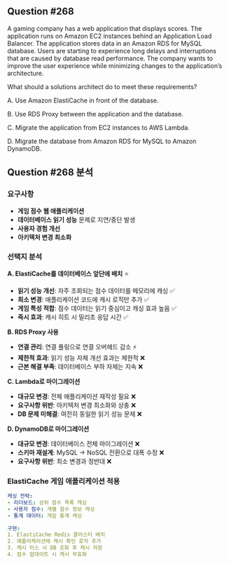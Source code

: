 ## Question #268
A gaming company has a web application that displays scores. 
The application runs on Amazon EC2 instances behind an Application Load Balancer. 
The application stores data in an Amazon RDS for MySQL database. 
Users are starting to experience long delays and interruptions that are caused by database read performance. 
The company wants to improve the user experience while minimizing changes to the application’s architecture.

What should a solutions architect do to meet these requirements?

A. Use Amazon ElastiCache in front of the database.

B. Use RDS Proxy between the application and the database.

C. Migrate the application from EC2 instances to AWS Lambda.

D. Migrate the database from Amazon RDS for MySQL to Amazon DynamoDB.

## Question #268 분석

### 요구사항
- **게임 점수 웹 애플리케이션**
- **데이터베이스 읽기 성능** 문제로 지연/중단 발생
- **사용자 경험 개선**
- **아키텍처 변경 최소화**

### 선택지 분석

**A. ElastiCache를 데이터베이스 앞단에 배치** ⭐
- **읽기 성능 개선**: 자주 조회되는 점수 데이터를 메모리에 캐싱 ✅
- **최소 변경**: 애플리케이션 코드에 캐시 로직만 추가 ✅
- **게임 특성 적합**: 점수 데이터는 읽기 중심이고 캐싱 효과 높음 ✅
- **즉시 효과**: 캐시 히트 시 밀리초 응답 시간 ✅

**B. RDS Proxy 사용**
- **연결 관리**: 연결 풀링으로 연결 오버헤드 감소 ⚡
- **제한적 효과**: 읽기 성능 자체 개선 효과는 제한적 ❌
- **근본 해결 부족**: 데이터베이스 부하 자체는 지속 ❌

**C. Lambda로 마이그레이션**
- **대규모 변경**: 전체 애플리케이션 재작성 필요 ❌
- **요구사항 위반**: 아키텍처 변경 최소화와 상충 ❌
- **DB 문제 미해결**: 여전히 동일한 읽기 성능 문제 ❌

**D. DynamoDB로 마이그레이션**
- **대규모 변경**: 데이터베이스 전체 마이그레이션 ❌
- **스키마 재설계**: MySQL → NoSQL 전환으로 대폭 수정 ❌
- **요구사항 위반**: 최소 변경과 정반대 ❌

### ElastiCache 게임 애플리케이션 적용

```yaml
캐싱 전략:
- 리더보드: 상위 점수 목록 캐싱
- 사용자 점수: 개별 점수 정보 캐싱
- 통계 데이터: 게임 통계 캐싱

구현:
1. ElastiCache Redis 클러스터 배치
2. 애플리케이션에 캐시 확인 로직 추가
3. 캐시 미스 시 DB 조회 후 캐시 저장
4. 점수 업데이트 시 캐시 무효화
```
